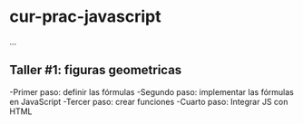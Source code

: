 # cur-prac-javascript

...

## Taller #1: figuras geometricas

-Primer paso: definir las fórmulas
-Segundo paso: implementar las fórmulas en JavaScript
-Tercer paso: crear funciones
-Cuarto paso: Integrar JS con HTML 
